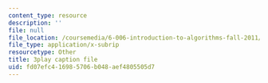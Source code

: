 ```yaml
---
content_type: resource
description: ''
file: null
file_location: /coursemedia/6-006-introduction-to-algorithms-fall-2011/fd07efc416985706b048aef4805505d7_tp4_UXaVyx8.vtt
file_type: application/x-subrip
resourcetype: Other
title: 3play caption file
uid: fd07efc4-1698-5706-b048-aef4805505d7
---
```

